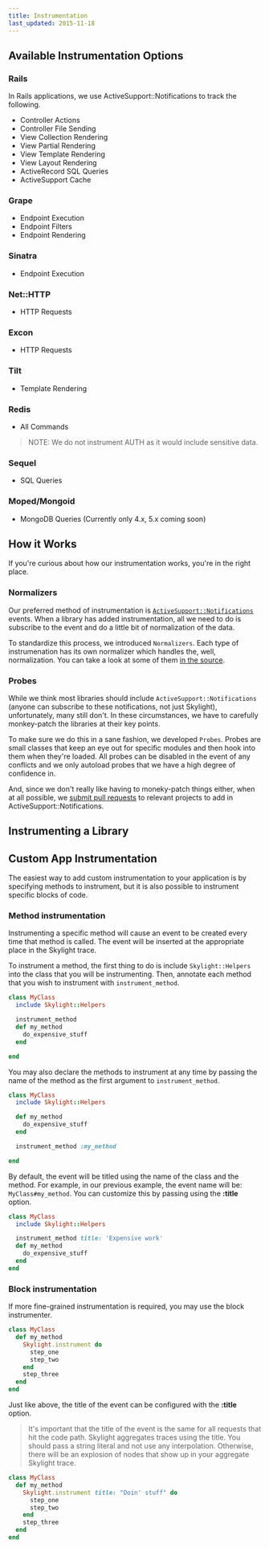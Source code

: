 ```yaml
---
title: Instrumentation
last_updated: 2015-11-18
---
```


## Available Instrumentation Options

### Rails

In Rails applications, we use ActiveSupport::Notifications to track the following.

* Controller Actions
* Controller File Sending
* View Collection Rendering
* View Partial Rendering
* View Template Rendering
* View Layout Rendering
* ActiveRecord SQL Queries
* ActiveSupport Cache

### Grape

* Endpoint Execution
* Endpoint Filters
* Endpoint Rendering

### Sinatra

* Endpoint Execution

### Net::HTTP

* HTTP Requests

### Excon

* HTTP Requests

### Tilt

* Template Rendering

### Redis

* All Commands

> NOTE: We do not instrument AUTH as it would include sensitive data.

### Sequel

* SQL Queries

### Moped/Mongoid

* MongoDB Queries (Currently only 4.x, 5.x coming soon)


## How it Works

If you're curious about how our instrumentation works, you're in the right place.

### Normalizers

Our preferred method of instrumentation is [`ActiveSupport::Notifications`](http://api.rubyonrails.org/classes/ActiveSupport/Notifications.html) events. When a library has added instrumentation, all we need to do is subscribe to the event and do a little bit of normalization of the data.

To standardize this process, we introduced `Normalizers`. Each type of instrumenation has its own normalizer which handles the, well, normalization. You can take a look at some of them [in the source](https://github.com/skylightio/skylight-ruby/tree/master/lib/skylight/normalizers).

### Probes

While we think most libraries should include `ActiveSupport::Notifications` (anyone can subscribe to these notifications, not just Skylight), unfortunately, many still don't. In these circumstances, we have to carefully monkey-patch the libraries at their key points.

To make sure we do this in a sane fashion, we developed `Probes`. Probes are small classes that keep an eye out for specific modules and then hook into them when they're loaded. All probes can be disabled in the event of any conflicts and we only autoload probes that we have a high degree of confidence in.

And, since we don't really like having to moneky-patch things either, when at all possible, we [submit pull requests](https://github.com/ruby-grape/grape/pull/1086) to relevant projects to add in ActiveSupport::Notifications.


## Instrumenting a Library

## Custom App Instrumentation

The easiest way to add custom instrumentation to your application is by
specifying methods to instrument, but it is also possible to instrument
specific blocks of code.

### Method instrumentation

Instrumenting a specific method will cause an event to be created every time
that method is called. The event will be inserted at the appropriate place in
the Skylight trace.

To instrument a method, the first thing to do is include `Skylight::Helpers`
into the class that you will be instrumenting. Then, annotate each method that
you wish to instrument with `instrument_method`.

~~~ ruby
class MyClass
  include Skylight::Helpers

  instrument_method
  def my_method
    do_expensive_stuff
  end

end
~~~

You may also declare the methods to instrument at any time by passing the name
of the method as the first argument to `instrument_method`.

~~~ ruby
class MyClass
  include Skylight::Helpers

  def my_method
    do_expensive_stuff
  end

  instrument_method :my_method

end
~~~

By default, the event will be titled using the name of the class and the
method. For example, in our previous example, the event name will be:
`MyClass#my_method`. You can customize this by passing using the **:title** option.

~~~ ruby
class MyClass
  include Skylight::Helpers

  instrument_method title: 'Expensive work'
  def my_method
    do_expensive_stuff
  end
end
~~~

### Block instrumentation

If more fine-grained instrumentation is required, you may use the block instrumenter.

~~~ ruby
class MyClass
  def my_method
    Skylight.instrument do
      step_one
      step_two
    end
    step_three
  end
end
~~~

Just like above, the title of the event can be configured with the **:title** option.


> It's important that the title of the event is the same for all requests that
> hit the code path. Skylight aggregates traces using the title. You should
> pass a string literal and not use any interpolation. Otherwise, there will be
> an explosion of nodes that show up in your aggregate Skylight trace.

~~~ ruby
class MyClass
  def my_method
    Skylight.instrument title: "Doin' stuff" do
      step_one
      step_two
    end
    step_three
  end
end
~~~